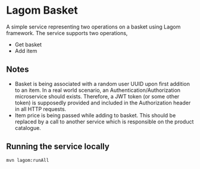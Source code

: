 # Lagom Basket

A simple service representing two operations on a basket using Lagom framework. The service supports two operations,

- Get basket
- Add item

## Notes

- Basket is being associated with a random user UUID upon first addition to an item. In a real world scenario, an Authentication/Authorization microservice should exists. Therefore, a JWT token (or some other token) is supposedly provided and included in the Authorization header in all HTTP requests.
- Item price is being passed while adding to basket. This should be replaced by a call to another service which is responsible on the product catalogue.

## Running the service locally

```mvn lagom:runAll```
